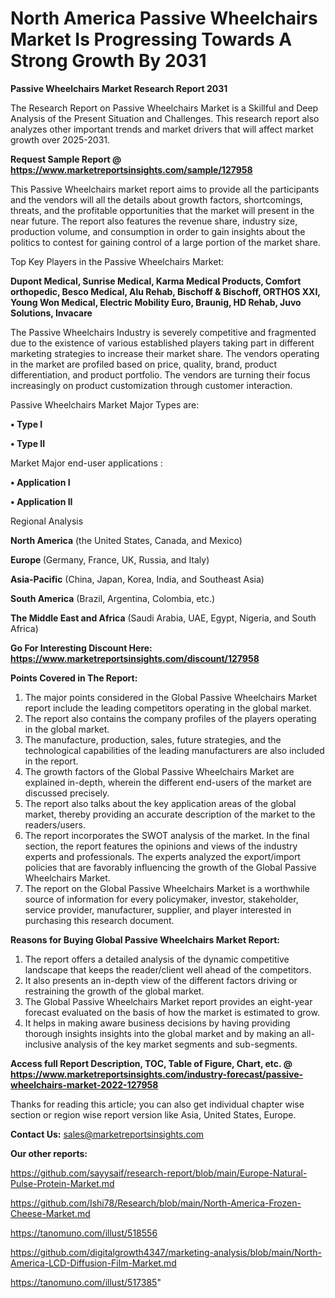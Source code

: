 # North America Passive Wheelchairs Market Is Progressing Towards A Strong Growth By 2031

<strong>Passive Wheelchairs Market Research Report 2031</strong>

The Research Report on Passive Wheelchairs Market is a Skillful and Deep Analysis of the Present Situation and Challenges. This research report also analyzes other important trends and market drivers that will affect market growth over 2025-2031.

<strong>Request Sample Report @ <a href=https://www.marketreportsinsights.com/sample/127958>https://www.marketreportsinsights.com/sample/127958</a></strong>

This Passive Wheelchairs market report aims to provide all the participants and the vendors will all the details about growth factors, shortcomings, threats, and the profitable opportunities that the market will present in the near future. The report also features the revenue share, industry size, production volume, and consumption in order to gain insights about the politics to contest for gaining control of a large portion of the market share.

Top Key Players in the Passive Wheelchairs Market:

<strong>Dupont Medical, Sunrise Medical, Karma Medical Products, Comfort orthopedic, Besco Medical, Alu Rehab, Bischoff & Bischoff, ORTHOS XXI, Young Won Medical, Electric Mobility Euro, Braunig, HD Rehab, Juvo Solutions, Invacare</strong>

The Passive Wheelchairs Industry is severely competitive and fragmented due to the existence of various established players taking part in different marketing strategies to increase their market share. The vendors operating in the market are profiled based on price, quality, brand, product differentiation, and product portfolio. The vendors are turning their focus increasingly on product customization through customer interaction.

Passive Wheelchairs Market Major Types are:

<strong>• Type I

• Type II</strong>

Market Major end-user applications :

<strong>• Application I

• Application II</strong>

Regional Analysis

</u><strong><b>North America</b></strong> (the United States, Canada, and Mexico)

<strong><b>Europe </b></strong>(Germany, France, UK, Russia, and Italy)

<strong><b>Asia-Pacific</b></strong> (China, Japan, Korea, India, and Southeast Asia)

<strong><b>South America</b></strong> (Brazil, Argentina, Colombia, etc.)

<strong><b>The Middle East and Africa</b></strong> (Saudi Arabia, UAE, Egypt, Nigeria, and South Africa)

<strong>Go For Interesting Discount Here: <a href=https://www.marketreportsinsights.com/discount/127958>https://www.marketreportsinsights.com/discount/127958</a></strong>

<strong>Points Covered in The Report:</strong>
<ol>
  <li>The major points considered in the Global Passive Wheelchairs Market report include the leading competitors operating in the global market.</li>
  <li>The report also contains the company profiles of the players operating in the global market.</li>
  <li>The manufacture, production, sales, future strategies, and the technological capabilities of the leading manufacturers are also included in the report.</li>
  <li>The growth factors of the Global Passive Wheelchairs Market are explained in-depth, wherein the different end-users of the market are discussed precisely.</li>
  <li>The report also talks about the key application areas of the global market, thereby providing an accurate description of the market to the readers/users.</li>
  <li>The report incorporates the SWOT analysis of the market. In the final section, the report features the opinions and views of the industry experts and professionals. The experts analyzed the export/import policies that are favorably influencing the growth of the Global Passive Wheelchairs Market.</li>
  <li>The report on the Global Passive Wheelchairs Market is a worthwhile source of information for every policymaker, investor, stakeholder, service provider, manufacturer, supplier, and player interested in purchasing this research document.</li>
</ol>
<strong>Reasons for Buying Global Passive Wheelchairs Market Report:</strong>

<ol>
  <li>The report offers a detailed analysis of the dynamic competitive landscape that keeps the reader/client well ahead of the competitors.</li>
  <li>It also presents an in-depth view of the different factors driving or restraining the growth of the global market.</li>
  <li>The Global Passive Wheelchairs Market report provides an eight-year forecast evaluated on the basis of how the market is estimated to grow.</li>
  <li>It helps in making aware business decisions by having providing thorough insights insights into the global market and by making an all-inclusive analysis of the key market segments and sub-segments.</li>
</ol>
<strong>Access full Report Description, TOC, Table of Figure, Chart, etc. @ <a href=https://www.marketreportsinsights.com/industry-forecast/passive-wheelchairs-market-2022-127958>https://www.marketreportsinsights.com/industry-forecast/passive-wheelchairs-market-2022-127958</a></strong>


Thanks for reading this article; you can also get individual chapter wise section or region wise report version like Asia, United States, Europe.

<strong>Contact Us:</strong>
sales@marketreportsinsights.com

<strong>Our other reports:</strong>

<a href=https://github.com/sayysaif/research-report/blob/main/Europe-Natural-Pulse-Protein-Market.md>https://github.com/sayysaif/research-report/blob/main/Europe-Natural-Pulse-Protein-Market.md</a>

<a href=https://github.com/Ishi78/Research/blob/main/North-America-Frozen-Cheese-Market.md>https://github.com/Ishi78/Research/blob/main/North-America-Frozen-Cheese-Market.md</a>

<a href=https://tanomuno.com/illust/518556>https://tanomuno.com/illust/518556</a>

<a href=https://github.com/digitalgrowth4347/marketing-analysis/blob/main/North-America-LCD-Diffusion-Film-Market.md>https://github.com/digitalgrowth4347/marketing-analysis/blob/main/North-America-LCD-Diffusion-Film-Market.md</a>

<a href=https://tanomuno.com/illust/517385>https://tanomuno.com/illust/517385</a>"
